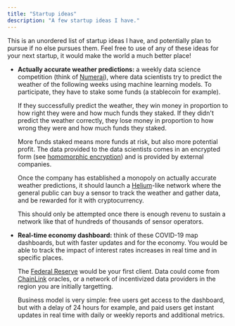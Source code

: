 ```yaml
---
title: "Startup ideas"
description: "A few startup ideas I have."
---
```


This is an unordered list of startup ideas I have, and potentially plan to pursue if no else pursues them. Feel free to use of any of these ideas for your next startup, it would make the world a much better place!

- **Actually accurate weather predictions:** a weekly data science competition (think of [Numerai](https://numer.ai)), where data scientists try to predict the weather of the following weeks using machine learning models. To participate, they have to stake some funds (a stablecoin for example).

	If they successfully predict the weather, they win money in proportion to how right they were and how much funds they staked. If they didn't predict the weather correctly, they lose money in proportion to how wrong they were and how much funds they staked.

  More funds staked means more funds at risk, but also more potential profit. The data provided to the data scientists comes in an encrypted form (see [homomorphic encryption](https://en.wikipedia.org/wiki/Homomorphic_encryption)) and is provided by external companies.
	
	Once the company has established a monopoly on actually accurate weather predictions, it should launch a [Helium](https://helium.com)-like network where the general public can buy a sensor to track the weather and gather data, and be rewarded for it with cryptocurrency.
	
	This should only be attempted once there is enough revenu to sustain a network like that of hundreds of thousands of sensor operators.

- **Real-time economy dashboard:** think of these COVID-19 map dashboards, but with faster updates and for the economy. You would be able to track the impact of interest rates increases in real time and in specific places.

	The [Federal Reserve](https://en.wikipedia.org/wiki/Federal_Reserve) would be your first client. Data could come from [ChainLink](https://chain.link) oracles, or a network of incentivized data providers in the region you are initially targetting.
	
	Business model is very simple: free users get access to the dashboard, but with a delay of 24 hours for example, and paid users get instant updates in real time with daily or weekly reports and additional metrics.
